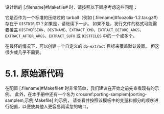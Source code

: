 设计新的 [.filename]#Makefile# 时，请按照以下顺序考虑这些问题：


它是否作为一个标准的压缩过的 tarball（例如 [.filename]#foozolix-1.2.tar.gz#）存在于 `DISTDIR` 中？如果是，请继续下一步。
如果不是，发行文件的格式可能需要覆盖 `DISTVERSION`、`DISTNAME`、`EXTRACT_CMD`、`EXTRACT_BEFORE_ARGS`、`EXTRACT_AFTER_ARGS`、`EXTRACT_SUFX` 或 `DISTFILES` 中的一个或多个。

在最坏的情况下，可以创建一个自定义的 `do-extract` 目标来覆盖默认设置。
但这很少或几乎不需要。

# 5.1. 原始源代码

在配置 [.filename]#Makefile# 时非常简单，我们建议在开始之前先查看现有的示例。
此外，在本手册中还有一个名为 crossref:porting-samplem[porting-samplem,示例 Makefile] 的示例，
请查看并按照该模板中的变量和部分的顺序进行配置，以便使其他人更容易阅读您的端口。

